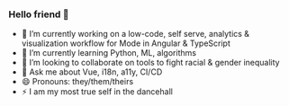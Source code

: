 ### Hello friend 👋

- 🔭 I’m currently working on a low-code, self serve, analytics & visualization workflow for Mode in Angular & TypeScript
- 🌱 I’m currently learning Python, ML, algorithms
- 👯 I’m looking to collaborate on tools to fight racial & gender inequality
- 💬 Ask me about Vue, i18n, a11y, CI/CD
- 😄 Pronouns: they/them/theirs
- ⚡ I am my most true self in the dancehall
